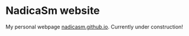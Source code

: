 # NadicaSm website
My personal webpage <a href="https://nadicasm.github.io/">nadicasm.github.io</a>. Currently under construction!
